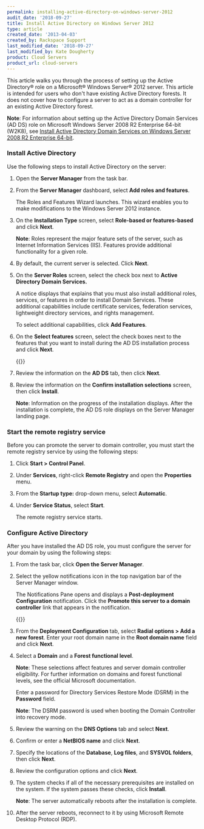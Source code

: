 ```yaml
---
permalink: installing-active-directory-on-windows-server-2012
audit_date: '2018-09-27'
title: Install Active Directory on Windows Server 2012
type: article
created_date: '2013-04-03'
created_by: Rackspace Support
last_modified_date: '2018-09-27'
last_modified_by: Kate Dougherty
product: Cloud Servers
product_url: cloud-servers
---
```


This article walks you through the process of setting up the Active
Directory&reg; role on a Microsoft&reg; Windows Server&reg; 2012 server.
This article is intended for users who don't have existing Active Directory
forests. It does not cover how to configure a server to act as a domain
controller for an existing Active Directory forest.

**Note**: For information about setting up the Active Directory Domain
Services (AD DS) role on Microsoft Windows Server 2008 R2 Enterprise 64-bit
(W2K8), see [Install Active Directory Domain Services on Windows Server 2008
R2 Enterprise
64-bit](/support/how-to/installing-active-directory-domain-services-on-windows-server-2008-r2-enterprise-64-bit).

### Install Active Directory

Use the following steps to install Active Directory on the server:

1. Open the **Server Manager** from the task bar.

2. From the **Server Manager** dashboard, select **Add roles and features**.

    The Roles and Features Wizard launches. This wizard enables you to
    make modifications to the Windows Server 2012 instance.

3. On the **Installation Type** screen, select **Role-based or
   features-based** and click **Next**.

    **Note**: Roles represent the major feature sets of the server, such as
    Internet Information Services (IIS). Features provide additional
    functionality for a given role.

4. By default, the current server is selected. Click **Next**.

5. On the **Server Roles** screen, select the check box next to **Active
   Directory Domain Services.**

    A notice displays that explains that you must also install additional
    roles, services, or features in order to install Domain Services. These
    additional capabilities include certificate services, federation services,
    lightweight directory services, and rights management.

    To select additional capabilities, click **Add Features**.

6. On the **Select features** screen, select the check boxes next to the
   features that you want to install during the AD DS installation process and
   click **Next**.

    {{<image src="features_0.png" alt="" title="">}}

7. Review the information on the **AD DS** tab, then click **Next**.

8. Review the information on the **Confirm installation selections** screen,
   then click **Install**.

    **Note**: Information on the progress of the installation displays.
    After the installation is complete, the AD DS role displays on the Server
    Manager landing page.

### Start the remote registry service

Before you can promote the server to domain controller, you must start the
remote registry service by using the following steps:

1. Click **Start > Control Panel**.

2. Under **Services**, right-click **Remote Registry** and open the
   **Properties** menu.

3. From the **Startup type:** drop-down menu, select **Automatic**.

4. Under **Service Status**, select **Start**.

    The remote registry service starts.

### Configure Active Directory

After you have installed the AD DS role, you must configure the server
for your domain by using the following steps:

1. From the task bar, click **Open the Server Manager**.

2. Select the yellow notifications icon in the top navigation bar of the
   Server Manager window.

    The Notifications Pane opens and displays a **Post-deployment
    Configuration** notification. Click the **Promote this server to a domain
    controller** link that appears in the notification.

    {{<image src="promote.png" alt="" title="">}}

3. From the **Deployment Configuration** tab, select **Radial options > Add a
   new forest**. Enter your root domain name in the **Root domain name** field
   and click **Next**.

4. Select a **Domain** and a **Forest functional level**.

    **Note**: These selections affect features and server domain controller
    eligibility. For further information on domains and forest functional
    levels, see the official Microsoft documentation.

    Enter a password for Directory Services Restore Mode (DSRM) in the
    **Password** field.

    **Note**: The DSRM password is used when booting the Domain Controller
    into recovery mode.

5. Review the warning on the **DNS Options** tab and select **Next**.

6. Confirm or enter a **NetBIOS name** and click **Next**.

7. Specify the locations of the **Database**, **Log files**, and **SYSVOL
   folders**, then click **Next**.

8. Review the configuration options and click **Next**.

9. The system checks if all of the necessary prerequisites are installed on
   the system. If the system passes these checks, click **Install**.

    **Note**: The server automatically reboots after the installation is
    complete.

10. After the server reboots, reconnect to it by using Microsoft Remote Desktop
    Protocol (RDP).
